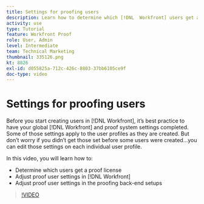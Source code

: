 ```yaml
---
title: Settings for proofing users
description: Learn how to determine which [!DNL  Workfront] users get a proofing license, then adjust user settings in both [!DNL Workfront] and the back-end settings.
activity: use
type: Tutorial
feature: Workfront Proof
role: User, Admin
level: Intermediate
team: Technical Marketing
thumbnail: 335126.png
kt: 8826
exl-id: d055825a-712c-426c-8803-37bb6105ce9f
doc-type: video
---
```

# Settings for proofing users

Before you start creating users in [!DNL  Workfront], it’s best practice to have your global [!DNL Workfront] and proof system settings completed. Some of those settings apply to the user profiles as they are created. But don’t worry if you didn’t get those set before some users were created...you can edit those settings on each individual user profile.


In this video, you will learn how to:

* Determine which users get a proof license
* Adjust proof user settings in [!DNL  Workfront]
* Adjust proof user settings in the proofing back-end setups

>[!VIDEO](https://video.tv.adobe.com/v/335126/?quality=12)

<!--
Lean More URLs
-->
